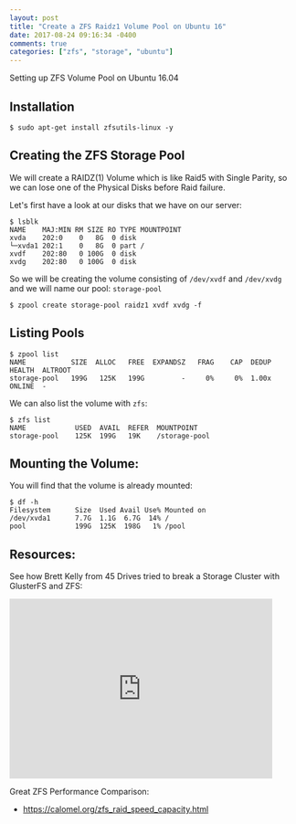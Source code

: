 ```yaml
---
layout: post
title: "Create a ZFS Raidz1 Volume Pool on Ubuntu 16"
date: 2017-08-24 09:16:34 -0400
comments: true
categories: ["zfs", "storage", "ubuntu"]
---
```


Setting up ZFS Volume Pool on Ubuntu 16.04

## Installation

```
$ sudo apt-get install zfsutils-linux -y
```

## Creating the ZFS Storage Pool

We will create a RAIDZ(1) Volume which is like Raid5 with Single Parity, so we can lose one of the Physical Disks before Raid failure.

Let's first have a look at our disks that we have on our server:

```
$ lsblk
NAME    MAJ:MIN RM SIZE RO TYPE MOUNTPOINT
xvda    202:0    0   8G  0 disk
└─xvda1 202:1    0   8G  0 part /
xvdf    202:80   0 100G  0 disk 
xvdg    202:80   0 100G  0 disk 
```

So we will be creating the volume consisting of `/dev/xvdf` and `/dev/xvdg` and we will name our pool: `storage-pool`

```
$ zpool create storage-pool raidz1 xvdf xvdg -f
```

## Listing Pools

```
$ zpool list
NAME           SIZE  ALLOC   FREE  EXPANDSZ   FRAG    CAP  DEDUP  HEALTH  ALTROOT
storage-pool   199G   125K   199G         -     0%     0%  1.00x  ONLINE  -
```

We can also list the volume with `zfs`:

```
$ zfs list
NAME            USED  AVAIL  REFER  MOUNTPOINT
storage-pool    125K  199G   19K    /storage-pool
```

## Mounting the Volume:

You will find that the volume is already mounted:

```
$ df -h
Filesystem      Size  Used Avail Use% Mounted on
/dev/xvda1      7.7G  1.1G  6.7G  14% /
pool            199G  125K  198G   1% /pool
```

## Resources:

See how Brett Kelly from 45 Drives tried to break a Storage Cluster with GlusterFS and ZFS:

<iframe width="460" height="315" src="https://www.youtube.com/embed/A0wV4k58RIs" frameborder="0" allowfullscreen></iframe>


Great ZFS Performance Comparison:

- https://calomel.org/zfs_raid_speed_capacity.html
